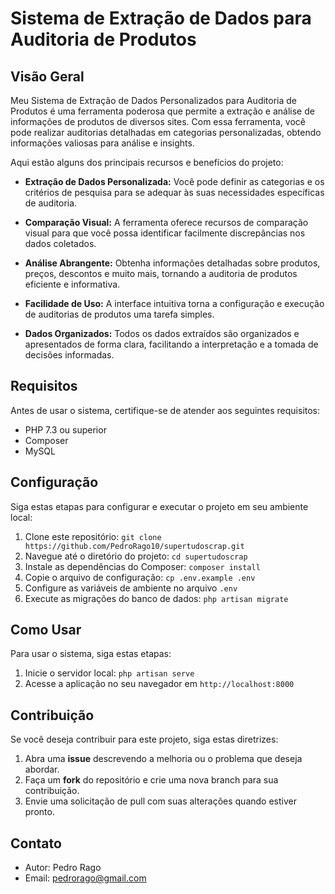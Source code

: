 # Sistema de Extração de Dados para Auditoria de Produtos
## Visão Geral

Meu Sistema de Extração de Dados Personalizados para Auditoria de Produtos é uma ferramenta poderosa que permite a extração e análise de informações de produtos de diversos sites. Com essa ferramenta, você pode realizar auditorias detalhadas em categorias personalizadas, obtendo informações valiosas para análise e insights.

Aqui estão alguns dos principais recursos e benefícios do projeto:

- **Extração de Dados Personalizada:** Você pode definir as categorias e os critérios de pesquisa para se adequar às suas necessidades específicas de auditoria.

- **Comparação Visual:** A ferramenta oferece recursos de comparação visual para que você possa identificar facilmente discrepâncias nos dados coletados.

- **Análise Abrangente:** Obtenha informações detalhadas sobre produtos, preços, descontos e muito mais, tornando a auditoria de produtos eficiente e informativa.

- **Facilidade de Uso:** A interface intuitiva torna a configuração e execução de auditorias de produtos uma tarefa simples.

- **Dados Organizados:** Todos os dados extraídos são organizados e apresentados de forma clara, facilitando a interpretação e a tomada de decisões informadas.

## Requisitos

Antes de usar o sistema, certifique-se de atender aos seguintes requisitos:

- PHP 7.3 ou superior
- Composer
- MySQL

## Configuração

Siga estas etapas para configurar e executar o projeto em seu ambiente local:

1. Clone este repositório: `git clone https://github.com/PedroRago10/supertudoscrap.git`
2. Navegue até o diretório do projeto: `cd supertudoscrap`
3. Instale as dependências do Composer: `composer install`
4. Copie o arquivo de configuração: `cp .env.example .env`
5. Configure as variáveis de ambiente no arquivo `.env`
6. Execute as migrações do banco de dados: `php artisan migrate`

## Como Usar

Para usar o sistema, siga estas etapas:

1. Inicie o servidor local: `php artisan serve`
2. Acesse a aplicação no seu navegador em `http://localhost:8000`

## Contribuição

Se você deseja contribuir para este projeto, siga estas diretrizes:

1. Abra uma **issue** descrevendo a melhoria ou o problema que deseja abordar.
2. Faça um **fork** do repositório e crie uma nova branch para sua contribuição.
3. Envie uma solicitação de pull com suas alterações quando estiver pronto.


## Contato

- Autor: Pedro Rago
- Email: pedrorago@gmail.com

